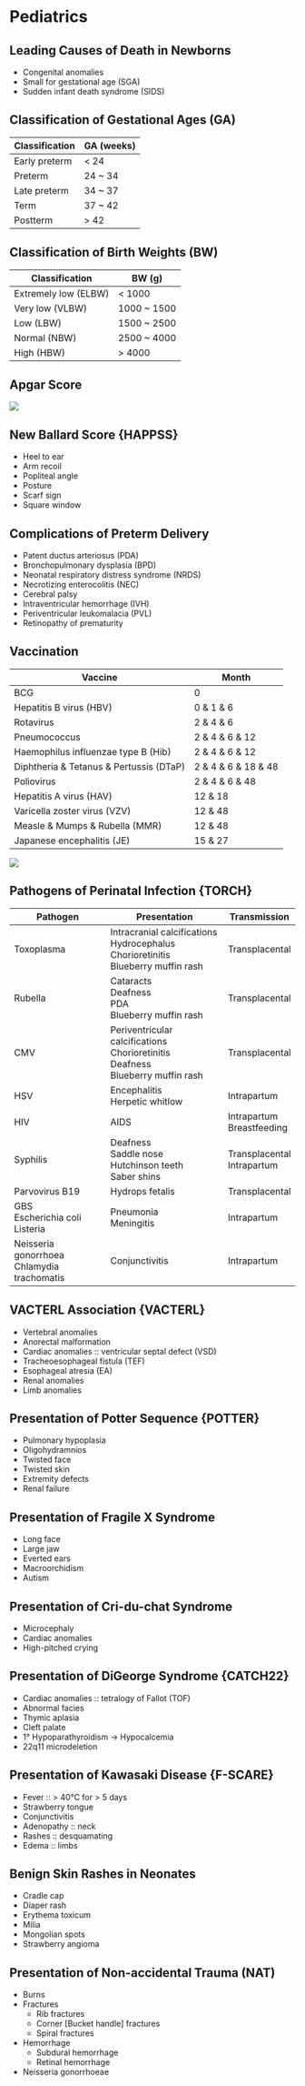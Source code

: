 # Pediatrics

## Leading Causes of Death in Newborns

- Congenital anomalies
- Small for gestational age (SGA)
- Sudden infant death syndrome (SIDS)

## Classification of Gestational Ages (GA)

|Classification|GA (weeks)|
|-|-|
|Early preterm|< 24|
|Preterm|24 ~ 34|
|Late preterm|34 ~ 37|
|Term|37 ~ 42|
|Postterm|> 42|

## Classification of Birth Weights (BW)

|Classification|BW (g)|
|-|-|
|Extremely low (ELBW)|< 1000|
|Very low (VLBW)|1000 ~ 1500|
|Low (LBW)|1500 ~ 2500|
|Normal (NBW)|2500 ~ 4000|
|High (HBW)|> 4000|

## Apgar Score

![](../Figures/Apgar%20Score.jpg)

## New Ballard Score {HAPPSS}

- Heel to ear
- Arm recoil
- Popliteal angle
- Posture
- Scarf sign
- Square window

## Complications of Preterm Delivery

- Patent ductus arteriosus (PDA)
- Bronchopulmonary dysplasia (BPD)
- Neonatal respiratory distress syndrome (NRDS)
- Necrotizing enterocolitis (NEC)
- Cerebral palsy
- Intraventricular hemorrhage (IVH)
- Periventricular leukomalacia (PVL)
- Retinopathy of prematurity

## Vaccination

|Vaccine|Month|
|-|-|
|BCG|0|
|Hepatitis B virus (HBV)|0 & 1 & 6|
|Rotavirus|2 & 4 & 6|
|Pneumococcus|2 & 4 & 6 & 12|
|Haemophilus influenzae type B (Hib)|2 & 4 & 6 & 12|
|Diphtheria & Tetanus & Pertussis (DTaP)|2 & 4 & 6 & 18 & 48|
|Poliovirus|2 & 4 & 6 & 48|
|Hepatitis A virus (HAV)|12 & 18|
|Varicella zoster virus (VZV)|12 & 48|
|Measle & Mumps & Rubella (MMR)|12 & 48|
|Japanese encephalitis (JE)|15 & 27|

![](../Figures/Childhood%20Immunization.gif)

## Pathogens of Perinatal Infection {TORCH}

|Pathogen|Presentation|Transmission|
|-|-|-|
|Toxoplasma|Intracranial calcifications<br>Hydrocephalus<br>Chorioretinitis<br>Blueberry muffin rash|Transplacental|
|Rubella|Cataracts<br>Deafness<br>PDA<br>Blueberry muffin rash|Transplacental|
|CMV|Periventricular calcifications<br>Chorioretinitis<br>Deafness<br>Blueberry muffin rash|Transplacental|
|HSV|Encephalitis<br>Herpetic whitlow|Intrapartum|
|HIV|AIDS|Intrapartum<br>Breastfeeding|
|Syphilis|Deafness<br>Saddle nose<br>Hutchinson teeth<br>Saber shins|Transplacental<br>Intrapartum|
|Parvovirus B19|Hydrops fetalis|Transplacental|
|GBS<br>Escherichia coli<br>Listeria|Pneumonia<br>Meningitis|Intrapartum|
|Neisseria gonorrhoea<br>Chlamydia trachomatis|Conjunctivitis|Intrapartum|

## VACTERL Association {VACTERL}

- Vertebral anomalies
- Anorectal malformation
- Cardiac anomalies :: ventricular septal defect (VSD)
- Tracheoesophageal fistula (TEF)
- Esophageal atresia (EA)
- Renal anomalies
- Limb anomalies

## Presentation of Potter Sequence {POTTER}

- Pulmonary hypoplasia
- Oligohydramnios
- Twisted face
- Twisted skin
- Extremity defects
- Renal failure

## Presentation of Fragile X Syndrome

- Long face
- Large jaw
- Everted ears
- Macroorchidism
- Autism

## Presentation of Cri-du-chat Syndrome

- Microcephaly
- Cardiac anomalies
- High-pitched crying

## Presentation of DiGeorge Syndrome {CATCH22}

- Cardiac anomalies :: tetralogy of Fallot (TOF)
- Abnormal facies
- Thymic aplasia
- Cleft palate
- 1° Hypoparathyroidism → Hypocalcemia
- 22q11 microdeletion

## Presentation of Kawasaki Disease {F-SCARE}

- Fever :: > 40°C for > 5 days
- Strawberry tongue
- Conjunctivitis
- Adenopathy :: neck
- Rashes :: desquamating
- Edema :: limbs

## Benign Skin Rashes in Neonates

- Cradle cap
- Diaper rash
- Erythema toxicum
- Milia
- Mongolian spots
- Strawberry angioma

## Presentation of Non-accidental Trauma (NAT)

- Burns
- Fractures
  - Rib fractures
  - Corner [Bucket handle] fractures
  - Spiral fractures
- Hemorrhage
  - Subdural hemorrhage
  - Retinal hemorrhage
- Neisseria gonorrhoeae
